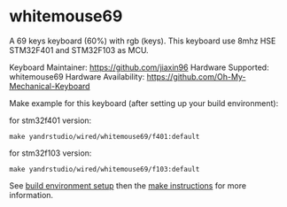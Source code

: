 whitemouse69
===

A 69 keys keyboard (60%) with rgb (keys).
This keyboard use 8mhz HSE  STM32F401 and STM32F103 as MCU.

Keyboard Maintainer: https://github.com/jiaxin96
Hardware Supported: whitemouse69
Hardware Availability: https://github.com/Oh-My-Mechanical-Keyboard 

Make example for this keyboard (after setting up your build environment):

for stm32f401 version:

    make yandrstudio/wired/whitemouse69/f401:default

for stm32f103 version:

    make yandrstudio/wired/whitemouse69/f103:default

See [build environment setup](https://docs.qmk.fm/#/getting_started_build_tools) then the [make instructions](https://docs.qmk.fm/#/getting_started_make_guide) for more information.

